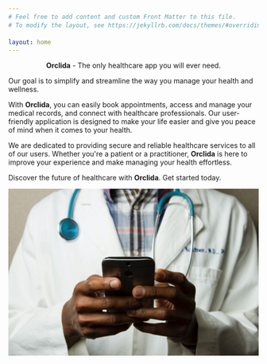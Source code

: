 ```yaml
---
# Feel free to add content and custom Front Matter to this file.
# To modify the layout, see https://jekyllrb.com/docs/themes/#overriding-theme-defaults

layout: home
---
```


<p align="center"> <b>Orclida</b> - The only healthcare app you will ever need.

Our goal is to simplify and streamline the way you manage your health and wellness.

With <b>Orclida</b>, you can easily book appointments, access and manage your medical records, and connect with healthcare professionals. Our user-friendly application is designed to make your life easier and give you peace of mind when it comes to your health.

We are dedicated to providing secure and reliable healthcare services to all of our users. Whether you're a patient or a practitioner, <b>Orclida</b> is here to improve your experience and make managing your health effortless.

Discover the future of healthcare with <b>Orclida</b>. Get started today.

![Orclida](/images/orclida.jpg) </p>
